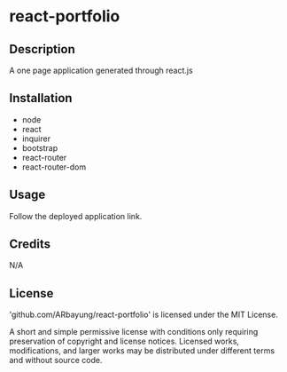 # react-portfolio

## Description

A one page application generated through react.js

## Installation

- node
- react
- inquirer
- bootstrap
- react-router
- react-router-dom

## Usage

Follow the deployed application link.

## Credits

N/A

## License

'github.com/ARbayung/react-portfolio' is licensed under the MIT License.

A short and simple permissive license with conditions only requiring preservation of copyright and license notices. Licensed works, modifications, and larger works may be distributed under different terms and without source code.

